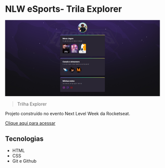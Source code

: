 # NLW eSports- Trila Explorer

![preview](./.github/preview.png)

>  Trilha Explorer

Projeto construído no evento Next Level Week da Rocketseat.

[Clique aqui para acessar](https://italol.github.io/NLW/)

## Tecnologias

- HTML
- CSS
- Git e Github


